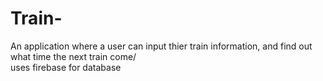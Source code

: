 # Train-
An application where a user can input thier train information, and find out what time the next train come/
<BR>
uses firebase for database
